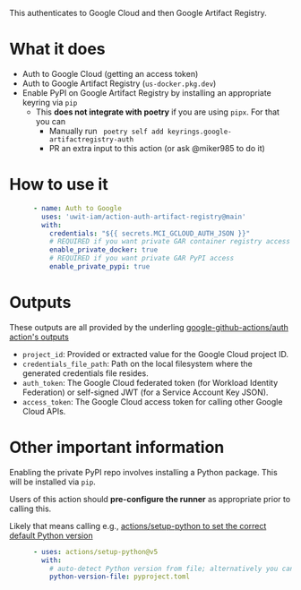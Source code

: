 This authenticates to Google Cloud and then Google Artifact Registry.

# What it does

* Auth to Google Cloud (getting an access token)
* Auth to Google Artifact Registry (`us-docker.pkg.dev`)
* Enable PyPI on Google Artifact Registry by installing an appropriate keyring via `pip`
    * This **does not integrate with poetry** if you are using `pipx`. For that you can
        * Manually run ` poetry self add keyrings.google-artifactregistry-auth`
        * PR an extra input to this action (or ask @miker985 to do it)

# How to use it

```yaml
      - name: Auth to Google
        uses: 'uwit-iam/action-auth-artifact-registry@main'
        with:
          credentials: "${{ secrets.MCI_GCLOUD_AUTH_JSON }}"
          # REQUIRED if you want private GAR container registry access
          enable_private_docker: true
          # REQUIRED if you want private GAR PyPI access
          enable_private_pypi: true
```

# Outputs

These outputs are all provided by the underling [google-github-actions/auth action's outputs](https://github.com/google-github-actions/auth?tab=readme-ov-file#outputs)

* `project_id`: Provided or extracted value for the Google Cloud project ID.
* `credentials_file_path`: Path on the local filesystem where the generated credentials file resides.
* `auth_token`: The Google Cloud federated token (for Workload Identity Federation) or self-signed JWT (for a Service Account Key JSON).
* `access_token`: The Google Cloud access token for calling other Google Cloud APIs.

# Other important information

Enabling the private PyPI repo involves installing a Python package. This will be installed via `pip`.

Users of this action should **pre-configure the runner** as appropriate prior to calling this.

Likely that means calling e.g., [actions/setup-python to set the correct default Python version](https://github.com/actions/setup-python)


```yaml
      - uses: actions/setup-python@v5
        with:
          # auto-detect Python version from file; alternatively you can set to explicit version if desired
          python-version-file: pyproject.toml
```
